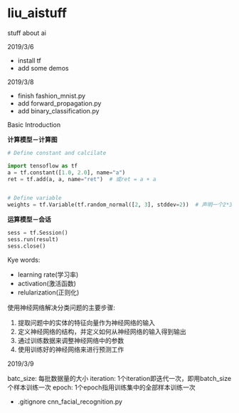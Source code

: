# liu_aistuff
stuff about ai

2019/3/6
- install tf
- add some demos

2019/3/8
- finish fashion_mnist.py
- add forward_propagation.py
- add binary_classification.py


Basic Introduction

**计算模型－计算图**

```python
# Define constant and calcilate

import tensoflow as tf
a = tf.constant([1.0, 2.0], name="a")
ret = tf.add(a, a, name="ret")  # 或ret = a + a


# Define variable
weights = tf.Variable(tf.random_normal([2, 3], stddev=2))  # 声明一个2*3的矩阵变量,矩阵中的元素是均值为0，标准差为2的随机数
```

**运算模型－会话**

```python
sess = tf.Session()
sess.run(result)
sess.close()
```

Kye words:

- learning rate(学习率)
- activation(激活函数)
- relularization(正则化)


使用神经网络解决分类问题的主要步骤:

1. 提取问题中的实体的特征向量作为神经网络的输入
2. 定义神经网络的结构，并定义如何从神经网络的输入得到输出
3. 通过训练数据来调整神经网络中的参数
4. 使用训练好的神经网络来进行预测工作

2019/3/9

batc_size: 每批数据量的大小
iteration: 1个iteration即迭代一次，即用batch_size个样本训练一次
epoch: 1个epoch指用训练集中的全部样本训练一次

- .gitignore cnn_facial_recognition.py
